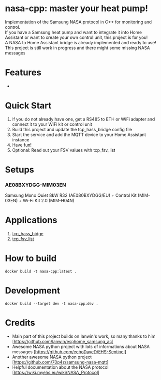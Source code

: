 # nasa-cpp: master your heat pump!
Implementation of the Samsung NASA protocol in C++ for monitoring and control. <br>
If you have a Samsung heat pump and want to integrate it into Home Assistant or want to create your own control unit, this project is for you! <br>
A NASA to Home Assistant bridge is already implemented and ready to use! <br>
This project is still work in progress and there might some missing NASA messages <br>

# Features
- 

# Quick Start
1) If you do not already have one, get a RS485 to ETH or WiFi adapter and connect it to your WiFi kit or control unit
2) Build this project and update the tcp_hass_bridge config file
3) Start the service and add the MQTT device to your Home Assistant instance
4) Have fun!
5) Optional: Read out your FSV values with tcp_fsv_list

# Setups
### AE08BXYDGG-MIM03EN
Samsung Mono Quiet 8kW R32 (AE080BXYDGG/EU) + Control Kit (MIM-03EN) + Wi-Fi Kit 2.0 (MIM-H04N)

# Applications
1) [tcp_hass_bidge](APPS.md#tcp-hass-bridge)
2) [tcp_fsv_list](APPS.md#tcp-fsv-list)

# How to build
```
docker build -t nasa-cpp:latest .
```
# Development
```
docker build --target dev -t nasa-cpp:dev .
```

# Credits
- Main part of this project builds on Ianwin's work, so many thanks to him [https://github.com/lanwin/esphome_samsung_ac]
- Awesome NASA python project with lots of informations about NASA messages [https://github.com/echoDaveD/EHS-Sentinel]
- Another awesome NASA python project [https://github.com/70p4z/samsung-nasa-mqtt]
- Helpful documentation about the NASA protocol [https://wiki.myehs.eu/wiki/NASA_Protocol]